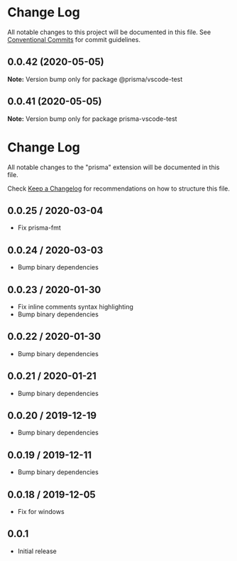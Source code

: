 # Change Log

All notable changes to this project will be documented in this file.
See [Conventional Commits](https://conventionalcommits.org) for commit guidelines.

## 0.0.42 (2020-05-05)

**Note:** Version bump only for package @prisma/vscode-test





## 0.0.41 (2020-05-05)

**Note:** Version bump only for package prisma-vscode-test

# Change Log

All notable changes to the "prisma" extension will be documented in this file.

Check [Keep a Changelog](http://keepachangelog.com/) for recommendations on how
to structure this file.

## 0.0.25 / 2020-03-04

- Fix prisma-fmt

## 0.0.24 / 2020-03-03

- Bump binary dependencies

## 0.0.23 / 2020-01-30

- Fix inline comments syntax highlighting
- Bump binary dependencies

## 0.0.22 / 2020-01-30

- Bump binary dependencies

## 0.0.21 / 2020-01-21

- Bump binary dependencies

## 0.0.20 / 2019-12-19

- Bump binary dependencies

## 0.0.19 / 2019-12-11

- Bump binary dependencies

## 0.0.18 / 2019-12-05

- Fix for windows

## 0.0.1

- Initial release
